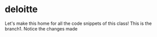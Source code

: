 # deloitte
Let's make this home for all the code snippets of this class!
This is the branch1.
Notice the changes made
